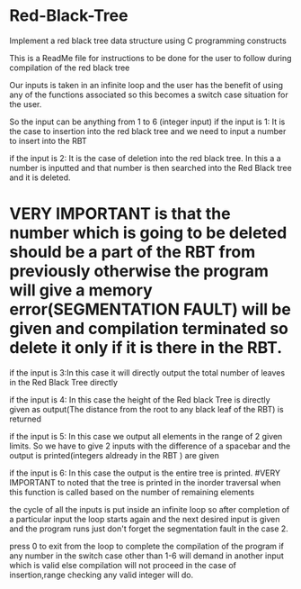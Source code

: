 # Red-Black-Tree
Implement a red black tree data structure using C programming constructs 

This is a ReadMe file for instructions to be done for the user to follow during compilation of the red black tree

Our inputs is taken in an infinite loop and the user has the benefit of using any of the functions associated so this becomes 
a switch case situation for the user.

So the input can be anything from 1 to 6 (integer input)
if the input is 1: It is the case to insertion into the red black tree and we need to input a number to insert into the RBT

if the input is 2: It is the case of deletion into the red black tree. In this a a number is inputted and that number is then searched 
into the Red Black tree and it is deleted.
# VERY IMPORTANT is that the number which is going to be deleted should be a part of the RBT from previously otherwise the program will give a memory error(SEGMENTATION FAULT) will be given and compilation terminated so delete it only if it is there in the RBT.

if the input is 3:In this case it will directly output the total number of leaves in the Red Black Tree directly

if the input is 4: In this case the height of the Red black Tree is directly given as output(The distance from the root to any black
leaf of the RBT) is returned

if the input is 5: In this case we output all elements in the range of 2 given limits. So we have to give 2 inputs with the difference of a spacebar and the output is printed(integers aldready in the RBT ) are given

if the input is 6: In this case the output is the entire tree is printed. 
#VERY IMPORTANT to noted that the tree is printed in the inorder traversal when this function is called based on the number of remaining elements

the cycle of all the inputs is put inside an infinite loop so after completion of a particular input the loop starts again and the next desired input is given and the program runs just don't forget the segmentation fault in the case 2.

press 0 to exit from the loop to complete the compilation of the program
if any number in the switch case other than 1-6 will demand in another input which is valid else compilation will not proceed
in the case of insertion,range checking any valid integer will do.



